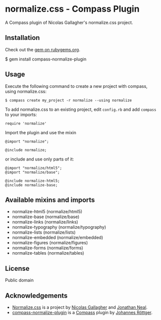 # normalize.css - Compass Plugin
A Compass plugin of Nicolas Gallagher's normalize.css project.

## Installation
Check out the [gem on rubygems.org](https://rubygems.org/gems/compass-normalize-plugin).

  $ gem install compass-normalize-plugin

## Usage
Execute the following command to create a new project with compass, using normalize.css:

	$ compass create my_project -r normalize --using normalize

To add normalize.css to an existing project, edit `config.rb` and add `compass` to your imports:

	require 'normalize'

Import the plugin and use the mixin

	@import "normalize";
	
	@include normalize;
	
or include and use only parts of it:

	@import "normalize/html5";
	@import "normalize/base";
	
	@include normalize-html5;
	@include normalize-base;

## Available mixins and imports
- normalize-html5 (normalize/html5)
- normalize-base (normalize/base)
- normalize-links (normalize/links)
- normalize-typography (normalize/typography)
- normalize-lists (normalize/lists)
- normalize-embedded (normalize/embedded)
- normalize-figures (normalize/figures)
- normalize-forms (normalize/forms)
- normalize-tables (normalize/tables)

## License
Public domain

## Acknowledgements
* [Normalize.css](https://github.com/necolas/normalize.css/) is a project by [Nicolas Gallagher](http://github.com/necolas) and [Jonathan Neal](http://github.com/jonathantneal).
* [compass-normalize-plugin](https://github.com/jroettger/compass-normalize-plugin) is a [Compass](http://compass-style.org) plugin by [Johannes Röttger](http://github.com/jroettger).